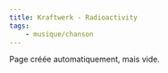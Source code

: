 ```yaml
---
title: Kraftwerk - Radioactivity
tags:
    - musique/chanson
---
```


Page créée automatiquement, mais vide.
